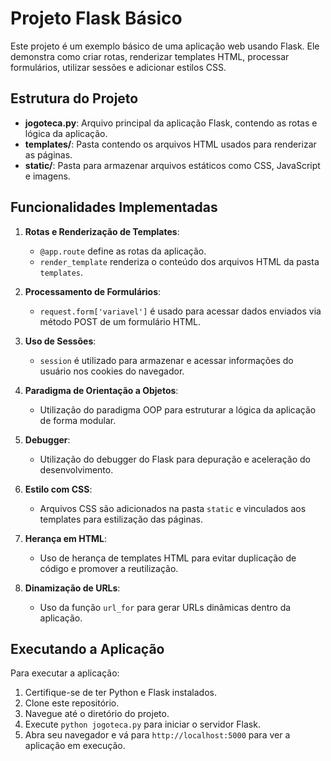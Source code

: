 # Projeto Flask Básico

Este projeto é um exemplo básico de uma aplicação web usando Flask. Ele demonstra como criar rotas, renderizar templates HTML, processar formulários, utilizar sessões e adicionar estilos CSS.

## Estrutura do Projeto

- **jogoteca.py**: Arquivo principal da aplicação Flask, contendo as rotas e lógica da aplicação.
- **templates/**: Pasta contendo os arquivos HTML usados para renderizar as páginas.
- **static/**: Pasta para armazenar arquivos estáticos como CSS, JavaScript e imagens.

## Funcionalidades Implementadas

1. **Rotas e Renderização de Templates**:
   - `@app.route` define as rotas da aplicação.
   - `render_template` renderiza o conteúdo dos arquivos HTML da pasta `templates`.

2. **Processamento de Formulários**:
   - `request.form['variavel']` é usado para acessar dados enviados via método POST de um formulário HTML.

3. **Uso de Sessões**:
   - `session` é utilizado para armazenar e acessar informações do usuário nos cookies do navegador.

4. **Paradigma de Orientação a Objetos**:
   - Utilização do paradigma OOP para estruturar a lógica da aplicação de forma modular.

5. **Debugger**:
   - Utilização do debugger do Flask para depuração e aceleração do desenvolvimento.

6. **Estilo com CSS**:
   - Arquivos CSS são adicionados na pasta `static` e vinculados aos templates para estilização das páginas.

7. **Herança em HTML**:
   - Uso de herança de templates HTML para evitar duplicação de código e promover a reutilização.

8. **Dinamização de URLs**:
   - Uso da função `url_for` para gerar URLs dinâmicas dentro da aplicação.

## Executando a Aplicação

Para executar a aplicação:

1. Certifique-se de ter Python e Flask instalados.
2. Clone este repositório.
3. Navegue até o diretório do projeto.
4. Execute `python jogoteca.py` para iniciar o servidor Flask.
5. Abra seu navegador e vá para `http://localhost:5000` para ver a aplicação em execução.

